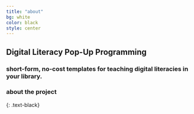 ```yaml
---
title: "about"
bg: white
color: black
style: center
---
```


## Digital Literacy Pop-Up Programming
### short-form, no-cost templates for teaching digital literacies in your library.

### about the project
{: .text-black}
